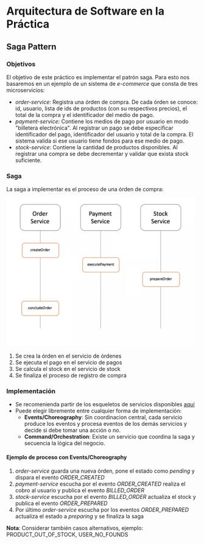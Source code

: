 # Arquitectura de Software en la Práctica
## Saga Pattern

### Objetivos

El objetivo de este práctico es implementar el patrón saga. Para esto nos basaremos en un ejemplo de un sistema de *e-commerce* que consta de tres microservicios:

* *order-service*: Registra una órden de compra. De cada órden se conoce: id, usuario, lista de ids de productos (con su respectivos precios), el total de la compra y el identificador del medio de pago.
* *payment-service*: Contiene los medios de pago por usuario en modo "billetera electrónica". Al registrar un pago se debe especificar identificador del pago, identificador del usuario y total de la compra. El sistema valida si ese usuario tiene fondos para ese medio de pago.
* *stock-service*: Contiene la cantidad de productos disponibles. Al registrar una compra se debe decrementar y validar que exista stock suficiente.

### Saga

La saga a implementar es el proceso de una órden de compra:

![saga](img/sequence.png)

1. Se crea la órden en el servicio de órdenes
2. Se ejecuta el pago en el servicio de pagos
3. Se calcula el stock en el servicio de stock
4. Se finaliza el proceso de registro de compra

### Implementación

* Se recomenienda partir de los esqueletos de servicios disponibles [aquí](https://github.com/pablovilas/asp-course-examples/tree/master/s12/s12c1)
* Puede elegir libremente entre cualquier forma de implementación:
    * **Events/Choreography**: Sin coordinacion central, cada servicio produce los eventos y procesa eventos de los demás servicios y decide si debe tomar una acción o no.
    * **Command/Orchestration**: Existe un servicio que coordina la saga y secuencia la lógica del negocio.

#### Ejemplo de proceso con Events/Choreography

1. *order-service* guarda una nueva órden, pone el estado como *pending* y dispara el evento *ORDER_CREATED*
2. *payment-service* escucha por el evento *ORDER_CREATED* realiza el cobro al usuario y publica el evento *BILLED_ORDER*
3. *stock-service* escucha por el evento *BILLED_ORDER* actualiza el stock y publica el evento *ORDER_PREPARED*
4. Por último *order-service* escucha por los eventos *ORDER_PREPARED* actualiza el estado a *preparing* y se finaliza la saga

**Nota**: Considerar también casos alternativos, ejemplo: PRODUCT_OUT_OF_STOCK, USER_NO_FOUNDS